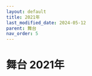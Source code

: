 ```yaml
---
layout: default
title: 2021年
last_modified_date: 2024-05-12
parent: 舞台
nav_order: 5
---
```


# 舞台 2021年
